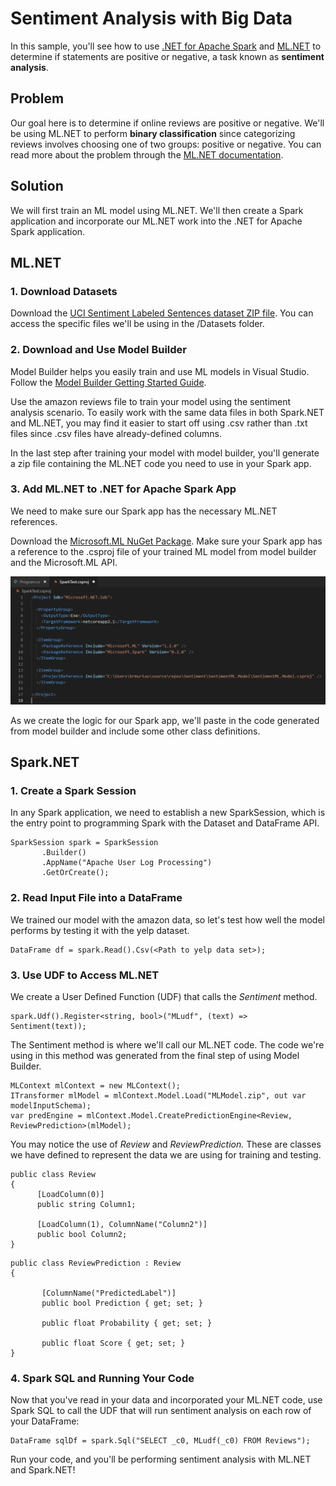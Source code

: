 # Sentiment Analysis with Big Data

In this sample, you'll see how to use [.NET for Apache Spark](https://dotnet.microsoft.com/apps/data/spark) 
and [ML.NET](https://dotnet.microsoft.com/apps/machinelearning-ai/ml-dotnet) to determine if 
statements are positive or negative, a task known as **sentiment analysis**.

## Problem

Our goal here is to determine if online reviews are positive or negative. We'll be using ML.NET to perform
**binary classification** since categorizing reviews involves choosing one of two groups: positive or negative. You can read more about the problem through the [ML.NET documentation](https://docs.microsoft.com/en-us/dotnet/machine-learning/tutorials/sentiment-analysis).

## Solution

We will first train an ML model using ML.NET. We'll then create a Spark application and incorporate our ML.NET work into
the .NET for Apache Spark application.

## ML.NET

### 1. Download Datasets

Download the [UCI Sentiment Labeled Sentences dataset ZIP file](https://archive.ics.uci.edu/ml/machine-learning-databases/00331/sentiment%20labelled%20sentences.zip). You can access the specific files we'll be using in the /Datasets folder.

### 2. Download and Use Model Builder

Model Builder helps you easily train and use ML models in Visual Studio. Follow the [Model Builder Getting Started Guide](https://dotnet.microsoft.com/learn/machinelearning-ai/ml-dotnet-get-started-tutorial/intro).

Use the amazon reviews file to train your model using the sentiment analysis scenario. To easily work with the same data files in both Spark.NET and ML.NET, you may find it easier to start off using .csv rather than .txt files
since .csv files have already-defined columns.

In the last step after training your model with model builder, you'll generate a zip file containing the ML.NET code you need to use in your Spark app.

### 3. Add ML.NET to .NET for Apache Spark App

We need to make sure our Spark app has the necessary ML.NET references. 

Download the [Microsoft.ML NuGet Package](https://www.nuget.org/packages/Microsoft.ML). Make sure your Spark app has a reference to the .csproj file of your trained ML model from model builder and the Microsoft.ML API. 

![CSProject](https://github.com/bamurtaugh/spark/blob/SparkMLNet/examples/Microsoft.Spark.CSharp.Examples/MachineLearning/SparkMLPic.PNG)

As we create the logic for our Spark app, we'll paste in the code generated from model builder and include some other class definitions.

## Spark.NET

### 1. Create a Spark Session

In any Spark application, we need to establish a new SparkSession, which is the entry point to programming Spark with the Dataset and 
DataFrame API.

```CSharp
SparkSession spark = SparkSession
       .Builder()
       .AppName("Apache User Log Processing")
       .GetOrCreate();
```

### 2. Read Input File into a DataFrame

We trained our model with the amazon data, so let's test how well the model performs by testing it with the yelp dataset. 

```CSharp
DataFrame df = spark.Read().Csv(<Path to yelp data set>);
```

### 3. Use UDF to Access ML.NET

We create a User Defined Function (UDF) that calls the *Sentiment* method. 

```CSharp
spark.Udf().Register<string, bool>("MLudf", (text) => Sentiment(text));
```

The Sentiment method is where we'll call our ML.NET code. The code we're using in this method was generated from the final step of using Model Builder.

```CSharp
MLContext mlContext = new MLContext();
ITransformer mlModel = mlContext.Model.Load("MLModel.zip", out var modelInputSchema);
var predEngine = mlContext.Model.CreatePredictionEngine<Review, ReviewPrediction>(mlModel);
```
You may notice the use of *Review* and *ReviewPrediction.* These are classes we have defined to represent the data we are using for training and testing. 

```CSharp
public class Review
{
      [LoadColumn(0)]
      public string Column1;

      [LoadColumn(1), ColumnName("Column2")]
      public bool Column2;
}
```

```CSharp
public class ReviewPrediction : Review
{

       [ColumnName("PredictedLabel")]
       public bool Prediction { get; set; }

       public float Probability { get; set; }

       public float Score { get; set; }
} 
```

### 4. Spark SQL and Running Your Code

Now that you've read in your data and incorporated your ML.NET code, use Spark SQL to call the UDF that will run sentiment analysis on each row of your DataFrame:

```CSharp
DataFrame sqlDf = spark.Sql("SELECT _c0, MLudf(_c0) FROM Reviews");
```

Run your code, and you'll be performing sentiment analysis with ML.NET and Spark.NET!
